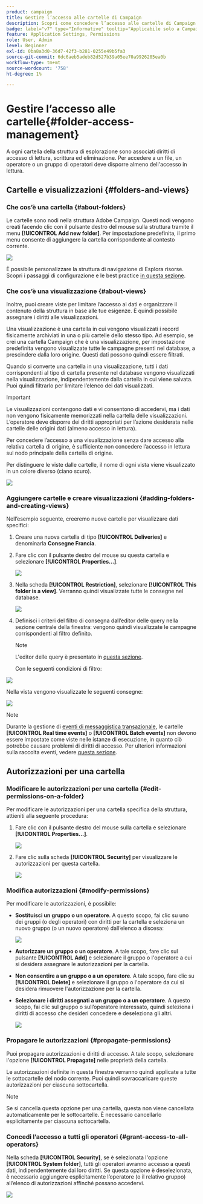 ```yaml
---
product: campaign
title: Gestire l’accesso alle cartelle di Campaign
description: Scopri come concedere l’accesso alle cartelle di Campaign e creare visualizzazioni
badge: label="v7" type="Informative" tooltip="Applicabile solo a Campaign Classic v7"
feature: Application Settings, Permissions
role: User, Admin
level: Beginner
exl-id: 0ba8a3d0-36d7-42f3-b281-0255e49b5fa3
source-git-commit: 6dc6aeb5adeb82d527b39a05ee70a9926205ea0b
workflow-type: tm+mt
source-wordcount: '758'
ht-degree: 1%

---
```


# Gestire l’accesso alle cartelle{#folder-access-management}



A ogni cartella della struttura di esplorazione sono associati diritti di accesso di lettura, scrittura ed eliminazione. Per accedere a un file, un operatore o un gruppo di operatori deve disporre almeno dell&#39;accesso in lettura.

## Cartelle e visualizzazioni {#folders-and-views}

### Che cos’è una cartella {#about-folders}

Le cartelle sono nodi nella struttura Adobe Campaign. Questi nodi vengono creati facendo clic con il pulsante destro del mouse sulla struttura tramite il menu **[!UICONTROL Add new folder]**. Per impostazione predefinita, il primo menu consente di aggiungere la cartella corrispondente al contesto corrente.

![](assets/s_ncs_user_add_folder_in_tree.png)

È possibile personalizzare la struttura di navigazione di Esplora risorse. Scopri i passaggi di configurazione e le best practice [in questa sezione](adobe-campaign-workspace.md).

### Che cos’è una visualizzazione {#about-views}

Inoltre, puoi creare viste per limitare l’accesso ai dati e organizzare il contenuto della struttura in base alle tue esigenze. È quindi possibile assegnare i diritti alle visualizzazioni.

Una visualizzazione è una cartella in cui vengono visualizzati i record fisicamente archiviati in una o più cartelle dello stesso tipo. Ad esempio, se crei una cartella Campaign che è una visualizzazione, per impostazione predefinita vengono visualizzate tutte le campagne presenti nel database, a prescindere dalla loro origine. Questi dati possono quindi essere filtrati.

Quando si converte una cartella in una visualizzazione, tutti i dati corrispondenti al tipo di cartella presente nel database vengono visualizzati nella visualizzazione, indipendentemente dalla cartella in cui viene salvata. Puoi quindi filtrarlo per limitare l’elenco dei dati visualizzati.

>[!IMPORTANT]
>
>Le visualizzazioni contengono dati e vi consentono di accedervi, ma i dati non vengono fisicamente memorizzati nella cartella delle visualizzazioni. L’operatore deve disporre dei diritti appropriati per l’azione desiderata nelle cartelle delle origini dati (almeno accesso in lettura).
>
>Per concedere l’accesso a una visualizzazione senza dare accesso alla relativa cartella di origine, è sufficiente non concedere l’accesso in lettura sul nodo principale della cartella di origine.

Per distinguere le viste dalle cartelle, il nome di ogni vista viene visualizzato in un colore diverso (ciano scuro).

![](assets/s_ncs_user_view_name_color.png)

### Aggiungere cartelle e creare visualizzazioni {#adding-folders-and-creating-views}

Nell’esempio seguente, creeremo nuove cartelle per visualizzare dati specifici:

1. Creare una nuova cartella di tipo **[!UICONTROL Deliveries]** e denominarla **Consegne Francia**.
1. Fare clic con il pulsante destro del mouse su questa cartella e selezionare **[!UICONTROL Properties...]**.

   ![](assets/s_ncs_user_add_folder_exple.png)

1. Nella scheda **[!UICONTROL Restriction]**, selezionare **[!UICONTROL This folder is a view]**. Verranno quindi visualizzate tutte le consegne nel database.

   ![](assets/s_ncs_user_add_folder_exple01.png)

1. Definisci i criteri del filtro di consegna dall’editor delle query nella sezione centrale della finestra: vengono quindi visualizzate le campagne corrispondenti al filtro definito.

   >[!NOTE]
   >
   >L&#39;editor delle query è presentato in [questa sezione](../../platform/using/about-queries-in-campaign.md).

   Con le seguenti condizioni di filtro:

![](assets/s_ncs_user_add_folder_exple00.png)

Nella vista vengono visualizzate le seguenti consegne:

![](assets/s_ncs_user_add_folder_exple02.png)

>[!NOTE]
>
>Durante la gestione di [eventi di messaggistica transazionale](../../message-center/using/about-transactional-messaging.md), le cartelle **[!UICONTROL Real time events]** o **[!UICONTROL Batch events]** non devono essere impostate come viste nelle istanze di esecuzione, in quanto ciò potrebbe causare problemi di diritti di accesso. Per ulteriori informazioni sulla raccolta eventi, vedere [questa sezione](../../message-center/using/about-event-processing.md#event-collection).

## Autorizzazioni per una cartella

### Modificare le autorizzazioni per una cartella {#edit-permissions-on-a-folder}

Per modificare le autorizzazioni per una cartella specifica della struttura, attieniti alla seguente procedura:

1. Fare clic con il pulsante destro del mouse sulla cartella e selezionare **[!UICONTROL Properties...]**.

   ![](assets/s_ncs_user_folder_properties.png)

1. Fare clic sulla scheda **[!UICONTROL Security]** per visualizzare le autorizzazioni per questa cartella.

   ![](assets/s_ncs_user_folder_properties_security.png)

### Modifica autorizzazioni {#modify-permissions}

Per modificare le autorizzazioni, è possibile:

* **Sostituisci un gruppo o un operatore**. A questo scopo, fai clic su uno dei gruppi (o degli operatori) con diritti per la cartella e seleziona un nuovo gruppo (o un nuovo operatore) dall’elenco a discesa:

  ![](assets/s_ncs_user_folder_properties_security02.png)

* **Autorizzare un gruppo o un operatore**. A tale scopo, fare clic sul pulsante **[!UICONTROL Add]** e selezionare il gruppo o l&#39;operatore a cui si desidera assegnare le autorizzazioni per la cartella.
* **Non consentire a un gruppo o a un operatore**. A tale scopo, fare clic su **[!UICONTROL Delete]** e selezionare il gruppo o l&#39;operatore da cui si desidera rimuovere l&#39;autorizzazione per la cartella.
* **Selezionare i diritti assegnati a un gruppo o a un operatore**. A questo scopo, fai clic sul gruppo o sull’operatore interessato, quindi seleziona i diritti di accesso che desideri concedere e deseleziona gli altri.

  ![](assets/s_ncs_user_folder_properties_security03.png)

### Propagare le autorizzazioni {#propagate-permissions}

Puoi propagare autorizzazioni e diritti di accesso. A tale scopo, selezionare l&#39;opzione **[!UICONTROL Propagate]** nelle proprietà della cartella.

Le autorizzazioni definite in questa finestra verranno quindi applicate a tutte le sottocartelle del nodo corrente. Puoi quindi sovraccaricare queste autorizzazioni per ciascuna sottocartella.

>[!NOTE]
>
>Se si cancella questa opzione per una cartella, questa non viene cancellata automaticamente per le sottocartelle. È necessario cancellarlo esplicitamente per ciascuna sottocartella.

### Concedi l’accesso a tutti gli operatori {#grant-access-to-all-operators}

Nella scheda **[!UICONTROL Security]**, se è selezionata l&#39;opzione **[!UICONTROL System folder]**, tutti gli operatori avranno accesso a questi dati, indipendentemente dai loro diritti. Se questa opzione è deselezionata, è necessario aggiungere esplicitamente l’operatore (o il relativo gruppo) all’elenco di autorizzazioni affinché possano accedervi.

![](assets/s_ncs_user_folder_properties_security03b.png)
